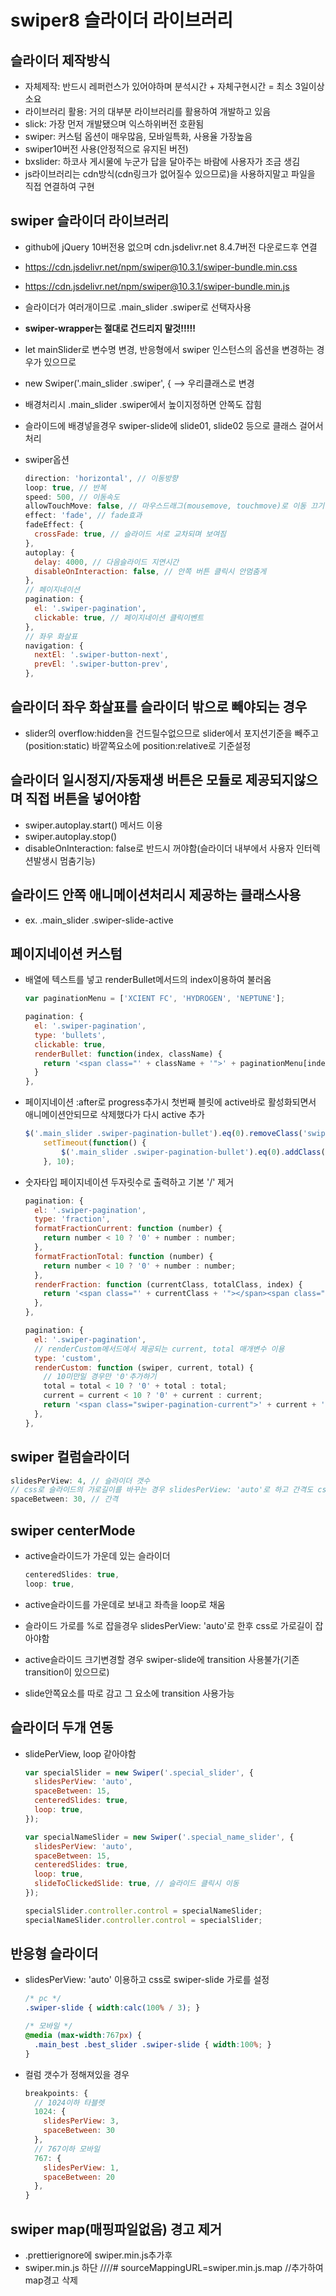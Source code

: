 # swiper8 슬라이더 라이브러리

## 슬라이더 제작방식

- 자체제작: 반드시 레퍼런스가 있어야하며 분석시간 + 자체구현시간 = 최소 3일이상 소요
- 라이브러리 활용: 거의 대부분 라이브러리를 활용하여 개발하고 있음
- slick: 가장 먼저 개발됐으며 익스하위버전 호환됨
- swiper: 커스텀 옵션이 매우많음, 모바일특화, 사용율 가장높음
- swiper10버전 사용(안정적으로 유지된 버전)
- bxslider: 하코사 게시물에 누군가 답을 달아주는 바람에 사용자가 조금 생김
- js라이브러리는 cdn방식(cdn링크가 없어질수 있으므로)을 사용하지말고 파일을 직접 연결하여 구현

## swiper 슬라이더 라이브러리

- github에 jQuery 10버전용 없으며  cdn.jsdelivr.net 8.4.7버전 다운로드후 연결

- https://cdn.jsdelivr.net/npm/swiper@10.3.1/swiper-bundle.min.css

- https://cdn.jsdelivr.net/npm/swiper@10.3.1/swiper-bundle.min.js

- 슬라이더가 여러개이므로 .main_slider .swiper로 선택자사용

- **swiper-wrapper는 절대로 건드리지 말것!!!!!**

- let mainSlider로 변수명 변경, 반응형에서 swiper 인스턴스의 옵션을 변경하는 경우가 있으므로

- new Swiper('.main_slider .swiper', { --> 우리클래스로 변경

- 배경처리시 .main_slider .swiper에서 높이지정하면 안쪽도 잡힘

- 슬라이드에 배경넣을경우 swiper-slide에 slide01, slide02 등으로 클래스 걸어서 처리

- swiper옵션
  
  ```js
  direction: 'horizontal', // 이동방향
  loop: true, // 반복
  speed: 500, // 이동속도
  allowTouchMove: false, // 마우스드래그(mousemove, touchmove)로 이동 끄기
  effect: 'fade', // fade효과
  fadeEffect: {
    crossFade: true, // 슬라이드 서로 교차되며 보여짐
  },
  autoplay: {
    delay: 4000, // 다음슬라이드 지연시간
    disableOnInteraction: false, // 안쪽 버튼 클릭시 안멈춤게
  },
  // 페이지네이션
  pagination: {
    el: '.swiper-pagination',
    clickable: true, // 페이지네이션 클릭이벤트
  },
  // 좌우 화살표
  navigation: {
    nextEl: '.swiper-button-next',
    prevEl: '.swiper-button-prev',
  },
  ```

## 슬라이더 좌우 화살표를 슬라이더 밖으로 빼야되는 경우

- slider의 overflow:hidden을 건드릴수없으므로 slider에서 포지션기준을 빼주고(position:static) 바깥쪽요소에 position:relative로 기준설정

## 슬라이더 일시정지/자동재생 버튼은 모듈로 제공되지않으며 직접 버튼을 넣어야함

- swiper.autoplay.start() 메서드 이용
- swiper.autoplay.stop()
- disableOnInteraction: false로 반드시 꺼야함(슬라이더 내부에서 사용자 인터렉션발생시 멈춤기능)

## 슬라이드 안쪽 애니메이션처리시 제공하는 클래스사용

- ex. .main_slider .swiper-slide-active

## 페이지네이션 커스텀

- 배열에 텍스트를 넣고 renderBullet메서드의 index이용하여 불러옴
  
  ```js
  var paginationMenu = ['XCIENT FC', 'HYDROGEN', 'NEPTUNE'];
  
  pagination: {
    el: '.swiper-pagination',
    type: 'bullets',
    clickable: true,
    renderBullet: function(index, className) {
      return '<span class="' + className + '">' + paginationMenu[index] + '</span>';
    }
  },
  ```

- 페이지네이션 :after로 progress추가시 첫번째 블릿에 active바로 활성화되면서 애니메이션안되므로 삭제했다가 다시 active 추가
  
  ```js
  $('.main_slider .swiper-pagination-bullet').eq(0).removeClass('swiper-pagination-bullet-active');
      setTimeout(function() {
          $('.main_slider .swiper-pagination-bullet').eq(0).addClass('swiper-pagination-bullet-active');
      }, 10);
  ```

- 숫자타입 페이지네이션 두자릿수로 출력하고 기본 '/' 제거
  
  ```js
  pagination: {
    el: '.swiper-pagination',
    type: 'fraction',
    formatFractionCurrent: function (number) {
      return number < 10 ? '0' + number : number;
    },
    formatFractionTotal: function (number) {
      return number < 10 ? '0' + number : number;
    },
    renderFraction: function (currentClass, totalClass, index) {
      return '<span class="' + currentClass + '"></span><span class="' + totalClass + '"></span>';
    },
  },
  ```
  
  ```js
  pagination: {
    el: '.swiper-pagination',
    // renderCustom메서드에서 제공되는 current, total 매개변수 이용
    type: 'custom',
    renderCustom: function (swiper, current, total) {
      // 10미만일 경우만 '0'추가하기
      total = total < 10 ? '0' + total : total;
      current = current < 10 ? '0' + current : current;
      return '<span class="swiper-pagination-current">' + current + '</span><span class="swiper-pagination-total">' + total + '</span>';
    },
  },
  ```

## swiper 컬럼슬라이더

```js
slidesPerView: 4, // 슬라이더 갯수
// css로 슬라이드의 가로길이를 바꾸는 경우 slidesPerView: 'auto'로 하고 간격도 css로 처리
spaceBetween: 30, // 간격
```

## swiper centerMode

- active슬라이드가 가운데 있는 슬라이더
  
  ```js
  centeredSlides: true,
  loop: true,
  ```

- active슬라이드를 가운데로 보내고 좌측을 loop로 채움

- 슬라이드 가로를 %로 잡을경우 slidesPerView: 'auto'로 한후 css로 가로길이 잡아야함

- active슬라이드 크기변경할 경우 swiper-slide에 transition 사용불가(기존 transition이 있으므로)

- slide안쪽요소를 따로 감고 그 요소에 transition 사용가능

## 슬라이더 두개 연동

- slidePerView, loop 같아야함
  
  ```js
  var specialSlider = new Swiper('.special_slider', {
    slidesPerView: 'auto',
    spaceBetween: 15,
    centeredSlides: true,
    loop: true,
  });
  
  var specialNameSlider = new Swiper('.special_name_slider', {
    slidesPerView: 'auto',
    spaceBetween: 15,
    centeredSlides: true,
    loop: true,
    slideToClickedSlide: true, // 슬라이드 클릭시 이동
  });
  
  specialSlider.controller.control = specialNameSlider;
  specialNameSlider.controller.control = specialSlider;
  ```

## 반응형 슬라이더

- slidesPerView: 'auto' 이용하고 css로 swiper-slide 가로를 설정
  
  ```css
  /* pc */
  .swiper-slide { width:calc(100% / 3); }
  
  /* 모바일 */
  @media (max-width:767px) {
    .main_best .best_slider .swiper-slide { width:100%; }
  }
  ```

- 컬럼 갯수가 정해져있을 경우
  
  ```js
  breakpoints: {
    // 1024이하 타블렛
    1024: {
      slidesPerView: 3,
      spaceBetween: 30
    },
    // 767이하 모바일
    767: {
      slidesPerView: 1,
      spaceBetween: 20
    },
  }
  ```

## swiper map(매핑파일없음) 경고 제거

- .prettierignore에 swiper.min.js추가후
- swiper.min.js 하단 ////# sourceMappingURL=swiper.min.js.map //추가하여 map경고 삭제
